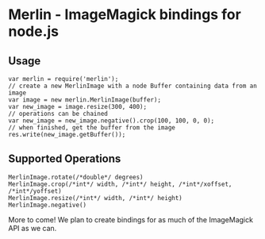 # Merlin - ImageMagick bindings for node.js #

## Usage ##

    var merlin = require('merlin');
    // create a new MerlinImage with a node Buffer containing data from an image
    var image = new merlin.MerlinImage(buffer);
    var new_image = image.resize(300, 400);
    // operations can be chained
    var new_image = new_image.negative().crop(100, 100, 0, 0);
    // when finished, get the buffer from the image
    res.write(new_image.getBuffer());

## Supported Operations ##
    MerlinImage.rotate(/*double*/ degrees)
    MerlinImage.crop(/*int*/ width, /*int*/ height, /*int*/xoffset, /*int*/yoffset)
    MerlinImage.resize(/*int*/ width, /*int*/ height)
    MerlinImage.negative()

More to come!  We plan to create bindings for as much of the ImageMagick API as we can.

